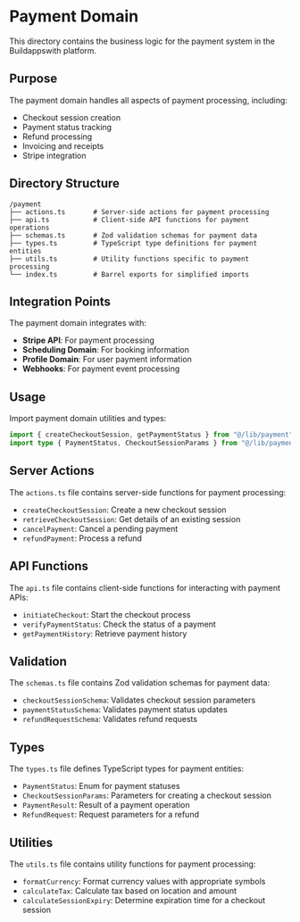 # Payment Domain

This directory contains the business logic for the payment system in the Buildappswith platform.

## Purpose

The payment domain handles all aspects of payment processing, including:

- Checkout session creation
- Payment status tracking
- Refund processing
- Invoicing and receipts
- Stripe integration

## Directory Structure

```
/payment
├── actions.ts       # Server-side actions for payment processing
├── api.ts           # Client-side API functions for payment operations
├── schemas.ts       # Zod validation schemas for payment data
├── types.ts         # TypeScript type definitions for payment entities
├── utils.ts         # Utility functions specific to payment processing
└── index.ts         # Barrel exports for simplified imports
```

## Integration Points

The payment domain integrates with:

- **Stripe API**: For payment processing
- **Scheduling Domain**: For booking information
- **Profile Domain**: For user payment information
- **Webhooks**: For payment event processing

## Usage

Import payment domain utilities and types:

```typescript
import { createCheckoutSession, getPaymentStatus } from "@/lib/payment";
import type { PaymentStatus, CheckoutSessionParams } from "@/lib/payment/types";
```

## Server Actions

The `actions.ts` file contains server-side functions for payment processing:

- `createCheckoutSession`: Create a new checkout session
- `retrieveCheckoutSession`: Get details of an existing session
- `cancelPayment`: Cancel a pending payment
- `refundPayment`: Process a refund

## API Functions

The `api.ts` file contains client-side functions for interacting with payment APIs:

- `initiateCheckout`: Start the checkout process
- `verifyPaymentStatus`: Check the status of a payment
- `getPaymentHistory`: Retrieve payment history

## Validation

The `schemas.ts` file contains Zod validation schemas for payment data:

- `checkoutSessionSchema`: Validates checkout session parameters
- `paymentStatusSchema`: Validates payment status updates
- `refundRequestSchema`: Validates refund requests

## Types

The `types.ts` file defines TypeScript types for payment entities:

- `PaymentStatus`: Enum for payment statuses
- `CheckoutSessionParams`: Parameters for creating a checkout session
- `PaymentResult`: Result of a payment operation
- `RefundRequest`: Request parameters for a refund

## Utilities

The `utils.ts` file contains utility functions for payment processing:

- `formatCurrency`: Format currency values with appropriate symbols
- `calculateTax`: Calculate tax based on location and amount
- `calculateSessionExpiry`: Determine expiration time for a checkout session
